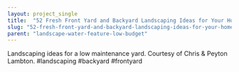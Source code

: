 ```yaml
---
layout: project_single
title:  "52 Fresh Front Yard and Backyard Landscaping Ideas for Your Home"
slug: "52-fresh-front-yard-and-backyard-landscaping-ideas-for-your-home"
parent: "landscape-water-feature-low-budget"
---
```

Landscaping ideas for a low maintenance yard. Courtesy of Chris & Peyton Lambton. #landscaping #backyard #frontyard